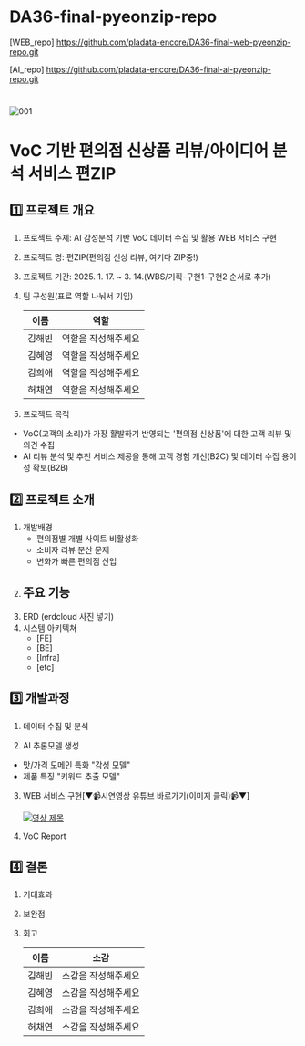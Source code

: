 # DA36-final-pyeonzip-repo

[WEB_repo] https://github.com/pladata-encore/DA36-final-web-pyeonzip-repo.git

[AI_repo] https://github.com/pladata-encore/DA36-final-ai-pyeonzip-repo.git
# 

![001](https://github.com/user-attachments/assets/3cc02619-2487-4d54-9b08-f0d59ebc8df9)

# VoC 기반 편의점 신상품 리뷰/아이디어 분석 서비스 편ZIP
## 1️⃣ 프로젝트 개요
1. 프로젝트 주제: AI 감성분석 기반 VoC 데이터 수집 및 활용 WEB 서비스 구현
2. 프로젝트 명: 편ZIP(편의점 신상 리뷰, 여기다 ZIP중!)
3. 프로젝트 기간: 2025. 1. 17. ~ 3. 14.(WBS/기획-구현1-구현2 순서로 추가)
4. 팀 구성원(표로 역할 나눠서 기입)
   
    | 이름 | 역할 | 
    |---|---|
    | 김해빈 | 역할을 작성해주세요 |
    | 김혜영 | 역할을 작성해주세요 |
    | 김희애 | 역할을 작성해주세요 |
    | 허채연 | 역할을 작성해주세요 |

5. 프로젝트 목적
  - VoC(고객의 소리)가 가장 활발하기 반영되는 '편의점 신상품'에 대한 고객 리뷰 및 의견 수집
  - AI 리뷰 분석 및 추천 서비스 제공을 통해 고객 경험 개선(B2C) 및 데이터 수집 용이성 확보(B2B)


## 2️⃣ 프로젝트 소개
1. 개발배경
   - 편의점별 개별 사이트 비활성화
   - 소비자 리뷰 분산 문제
   - 변화가 빠른 편의점 산업
2. 주요 기능
   -  
3. ERD (erdcloud 사진 넣기)
4. 시스템 아키텍쳐
   - [FE]
   - [BE]
   - [Infra]
   - [etc]

## 3️⃣ 개발과정
1. 데이터 수집 및 분석

2. AI 추론모델 생성
  - 맛/가격 도메인 특화 "감성 모델"
  - 제품 특징 "키워드 추출 모델"
    
3. WEB 서비스 구현[▼📹시연영상 유튜브 바로가기(이미지 클릭)📹▼]
   
    [![영상 제목](https://img.youtube.com/vi/dD21bn9i4eQ/0.jpg)](https://www.youtube.com/dD21bn9i4eQ)

4. VoC Report

## 4️⃣ 결론
1. 기대효과
2. 보완점
3. 회고
   
    | 이름 | 소감 | 
    |---|---|
    | 김해빈 | 소감을 작성해주세요 |
    | 김혜영 | 소감을 작성해주세요 |
    | 김희애 | 소감을 작성해주세요 |
    | 허채연 | 소감을 작성해주세요 |
       
